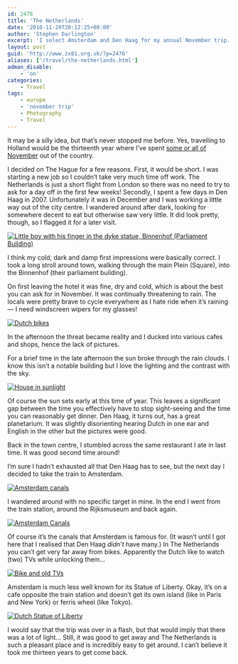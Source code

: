 ```yaml
---
id: 2476
title: 'The Netherlands'
date: '2010-11-29T20:12:25+00:00'
author: 'Stephen Darlington'
excerpt: 'I select Amsterdam and Den Haag for my annual November trip. It may be dark and rainy but there''s still plenty to do.'
layout: post
guid: 'http://www.zx81.org.uk/?p=2476'
aliases: ['/travel/the-netherlands.html']
adman_disable:
    - 'on'
categories:
    - Travel
tags:
    - europe
    - 'november trip'
    - Photography
    - Travel
---
```


It may be a silly idea, but that’s never stopped me before. Yes, travelling to Holland would be the thirteenth year where I’ve spent [some or all of November](/blog/the-november-plan.html) out of the country.

I decided on The Hague for a few reasons. First, it would be short. I was starting a new job so I couldn’t take very much time off work. The Netherlands is just a short flight from London so there was no need to try to ask for a day off in the first few weeks! Secondly, I spent a few days in Den Haag in 2007. Unfortunately it was in December and I was working a little way out of the city centre. I wandered around after dark, looking for somewhere decent to eat but otherwise saw very little. It did look pretty, though, so I flagged it for a later visit.

[![Little boy with his finger in the dyke statue, Binnenhof (Parliament Building)](https://i0.wp.com/farm5.staticflickr.com/4020/5155949750_81e49b2131.jpg?resize=333%2C500)](http://www.flickr.com/photos/stephendarlington/5155949750/ "Little boy with his finger in the dyke statue, Binnenhof (Parliament Building) by stephendarlington, on Flickr")

I think my cold, dark and damp first impressions were basically correct. I took a long stroll around town, walking through the main Plein (Square), into the Binnenhof (their parliament building).

On first leaving the hotel it was fine, dry and cold, which is about the best you can ask for in November. It was continually threatening to rain. The locals were pretty brave to cycle everywhere as I hate ride when it’s raining — I need windscreen wipers for my glasses!

[![Dutch bikes](https://i0.wp.com/farm5.staticflickr.com/4037/5155341553_bdfe701626.jpg?resize=333%2C500)](http://www.flickr.com/photos/stephendarlington/5155341553/ "Dutch bikes by stephendarlington, on Flickr")

In the afternoon the threat became reality and I ducked into various cafes and shops, hence the lack of pictures.

For a brief time in the late afternoon the sun broke through the rain clouds. I know this isn’t a notable building but I love the lighting and the contrast with the sky.

[![House in sunlight](https://i0.wp.com/farm2.staticflickr.com/1053/5155950834_8dee06d2b1.jpg?resize=500%2C333)](http://www.flickr.com/photos/stephendarlington/5155950834/ "House in sunlight by stephendarlington, on Flickr")

Of course the sun sets early at this time of year. This leaves a significant gap between the time you effectively have to stop sight-seeing and the time you can reasonably get dinner. Den Haag, it turns out, has a great planetarium. It was slightly disorienting hearing Dutch in one ear and English in the other but the pictures were good.

Back in the town centre, I stumbled across the same restaurant I ate in last time. It was good second time around!

I’m sure I hadn’t exhausted all that Den Haag has to see, but the next day I decided to take the train to Amsterdam.

[![Amsterdam canals](https://i0.wp.com/farm5.staticflickr.com/4054/5155343563_ffca8c7125.jpg?resize=500%2C333)](http://www.flickr.com/photos/stephendarlington/5155343563/ "Amsterdam canals by stephendarlington, on Flickr")

I wandered around with no specific target in mine. In the end I went from the train station, around the Rijksmuseum and back again.

[![Amsterdam Canals](https://i0.wp.com/farm5.staticflickr.com/4014/5155954192_3b36126aac.jpg?resize=500%2C333)](http://www.flickr.com/photos/stephendarlington/5155954192/ "Amsterdam Canals by stephendarlington, on Flickr")

Of course it’s the canals that Amsterdam is famous for. (It wasn’t until I got here that I realised that Den Haag *didn’t* have many.) In The Netherlands you can’t get very far away from bikes. Apparently the Dutch like to watch (two) TVs while unlocking them…

[![Bike and old TVs](https://i0.wp.com/farm2.staticflickr.com/1161/5155955018_15f8165d0a.jpg?resize=500%2C333)](http://www.flickr.com/photos/stephendarlington/5155955018/ "Bike and old TVs by stephendarlington, on Flickr")

Amsterdam is much less well known for its Statue of Liberty. Okay, it’s on a cafe opposite the train station and doesn’t get its own island (like in Paris and New York) or ferris wheel (like Tokyo).

[![Dutch Statue of Liberty](https://i0.wp.com/farm2.staticflickr.com/1197/5155955614_bb66bc637f.jpg?resize=333%2C500)](http://www.flickr.com/photos/stephendarlington/5155955614/ "Dutch Statue of Liberty by stephendarlington, on Flickr")

I would say that the trip was over in a flash, but that would imply that there was a lot of light… Still, it was good to get away and The Netherlands is such a pleasant place and is incredibly easy to get around. I can’t believe it took me thirteen years to get come back.